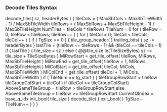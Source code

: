 ### Decode Tiles Syntax

<div class="syntax">
decode_tiles( sz, headerBytes ) {
    tileCols = ( MaxSbCols + MaxSbTileWidth - 1) / MaxSbTileWidth
    tileRows = ( MaxSbRows + MaxSbTileHeight - 1) / MaxSbTileHeight
    NumTiles = tileCols * tileRows
    TileNum = 0
    for ( tileRow = 0; tileRow < tileRows; tileRow++ ) {
        for ( tileCol = 0; tileCol < tileCols; tileCol++ ) {
            if ( TgSize == 0 ) {
                tile_group_header( )
                trailing_bits( )
                sz -= headerBytes
            }
            lastTile = (tileRow == tileRows - 1) && (tileCol == tileCols - 1)
            if ( lastTile ) {
                tile_size = sz
            } else {
                @@tile_size                                             le(TileSizeBytes)
                sz -= tile_size + TileSizeBytes
            }
            MiRowStart = get_tile_offset( tileRow, MiRows, MaxSbTileHeight )
            MiRowEnd = get_tile_offset( tileRow + 1, MiRows, MaxSbTileHeight )
            MiColStart = get_tile_offset( tileCol, MiCols, MaxSbTileWidth )
            MiColEnd = get_tile_offset( tileCol + 1, MiCols, MaxSbTileWidth )
            if ( TileNum == tg_start ) {
                tileGroupRowStart = tileRow
                tileGroupColStart = tileCol
            }
            if (tileCol >= tileGroupColStart)
                AboveSameTileGroup = tileRow > tileGroupRowStart
            else
                AboveSameTileGroup = tileRow >= tileGroupRowStart
            CurrentQIndex = base_q_idx
            init_bool( tile_size )
            decode_tile( )
            exit_bool( )
            TgSize--
            TileNum++
        }
    }
}
</div>
